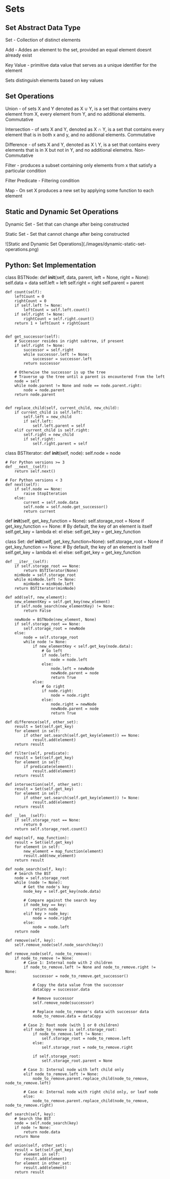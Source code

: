 # Sets

## Set Abstract Data Type

Set - Collection of distinct elements

Add - Addes an element to the set, provided an equal element doesnt already exist

Key Value - primitive data value that serves as a unique identifier for the element

Sets distinguish elements based on key values

## Set Operations

Union - of sets X and Y denoted as X ∪ Y, is a set that contains every element from X, every element from Y, and no additional elements. Commutative

Intersection - of sets X and Y, denoted as X ∩ Y, is a set that contains every element that is in both x and y, and no addional elements. Commutative

Difference - of sets X and Y, denoted as X \ Y, is a set that contains every elements that is in X but not in Y, and no additional elemetns. Non-Commutative

Filter - produces a subset containing only elements from x that satisfy a particular condition

Filter Predicate - Filtering condition

Map - On set X produces a new set by applying some function to each element

## Static and Dynamic Set Operations

Dynamic Set - Set that can change after being constructed

Static Set - Set that cannot change after being constructed

![Static and Dynamic Set Operations](./images/dynamic-static-set-operations.png\)

## Python: Set Implementation

class BSTNode:
    def __init__(self, data, parent, left = None, right = None):
        self.data = data
        self.left = left
        self.right = right
        self.parent = parent


    def count(self):
        leftCount = 0
        rightCount = 0
        if self.left != None:
            leftCount = self.left.count()
        if self.right != None:
            rightCount = self.right.count()
        return 1 + leftCount + rightCount


    def get_successor(self):
        # Successor resides in right subtree, if present
        if self.right != None:
            successor = self.right
            while successor.left != None:
                successor = successor.left
            return successor

        # Otherwise the successor is up the tree
        # Traverse up the tree until a parent is encountered from the left
        node = self
        while node.parent != None and node == node.parent.right:
            node = node.parent
        return node.parent


    def replace_child(self, current_child, new_child):
        if current_child is self.left:
            self.left = new_child
            if self.left:
                self.left.parent = self
        elif current_child is self.right:
            self.right = new_child
            if self.right:
                self.right.parent = self

class BSTIterator:
    def __init__(self, node):
        self.node = node

    # For Python versions >= 3
    def __next__(self): 
        return self.next()

    # For Python versions < 3
    def next(self):              
        if self.node == None:
            raise StopIteration
        else:
            current = self.node.data
            self.node = self.node.get_successor()
            return current

def __init__(self, get_key_function = None):
    self.storage_root = None
    if get_key_function == None:
        # By default, the key of an element is itself
        self.get_key = lambda el: el
    else:
        self.get_key = get_key_function

class Set:
    def __init__(self, get_key_function=None):
        self.storage_root = None
        if get_key_function == None:
            # By default, the key of an element is itself
            self.get_key = lambda el: el
        else:
            self.get_key = get_key_function

    def __iter__(self):
        if self.storage_root == None:
            return BSTIterator(None)
        minNode = self.storage_root
        while minNode.left != None:
            minNode = minNode.left
        return BSTIterator(minNode)
    
    def add(self, new_element):
        new_elementKey = self.get_key(new_element)
        if self.node_search(new_elementKey) != None:
            return False

        newNode = BSTNode(new_element, None)
        if self.storage_root == None:
            self.storage_root = newNode
        else:
            node = self.storage_root
            while node != None:
                if new_elementKey < self.get_key(node.data):
                    # Go left
                    if node.left:
                        node = node.left
                    else:
                        node.left = newNode
                        newNode.parent = node
                        return True
                else:
                    # Go right
                    if node.right:
                        node = node.right
                    else:
                        node.right = newNode
                        newNode.parent = node
                        return True

    def difference(self, other_set):
        result = Set(self.get_key)
        for element in self:
            if other_set.search(self.get_key(element)) == None:
                result.add(element)
        return result

    def filter(self, predicate):
        result = Set(self.get_key)
        for element in self:
            if predicate(element):
                result.add(element)
        return result

    def intersection(self, other_set):
        result = Set(self.get_key)
        for element in self:
            if other_set.search(self.get_key(element)) != None:
                result.add(element)
        return result

    def __len__(self):
        if self.storage_root == None:
            return 0
        return self.storage_root.count()

    def map(self, map_function):
        result = Set(self.get_key)
        for element in self:
            new_element = map_function(element)
            result.add(new_element)
        return result

    def node_search(self, key):
        # Search the BST
        node = self.storage_root
        while (node != None):
            # Get the node's key
            node_key = self.get_key(node.data)

            # Compare against the search key
            if node_key == key:
                return node
            elif key > node_key:
                node = node.right
            else:
                node = node.left
        return node

    def remove(self, key):
        self.remove_node(self.node_search(key))

    def remove_node(self, node_to_remove):
        if node_to_remove != None:
            # Case 1: Internal node with 2 children
            if node_to_remove.left != None and node_to_remove.right != None:
                successor = node_to_remove.get_successor()

                # Copy the data value from the successor
                dataCopy = successor.data

                # Remove successor
                self.remove_node(successor)

                # Replace node_to_remove's data with successor data
                node_to_remove.data = dataCopy

            # Case 2: Root node (with 1 or 0 children)
            elif node_to_remove is self.storage_root:
                if node_to_remove.left != None:
                    self.storage_root = node_to_remove.left
                else:
                    self.storage_root = node_to_remove.right

                if self.storage_root:
                    self.storage_root.parent = None

            # Case 3: Internal node with left child only
            elif node_to_remove.left != None:
                node_to_remove.parent.replace_child(node_to_remove, node_to_remove.left)

            # Case 4: Internal node with right child only, or leaf node
            else:
                node_to_remove.parent.replace_child(node_to_remove, node_to_remove.right)

    def search(self, key):
        # Search the BST
        node = self.node_search(key)
        if node != None:
            return node.data
        return None

    def union(self, other_set):
        result = Set(self.get_key)
        for element in self:
            result.add(element)
        for element in other_set:
            result.add(element)
        return result
